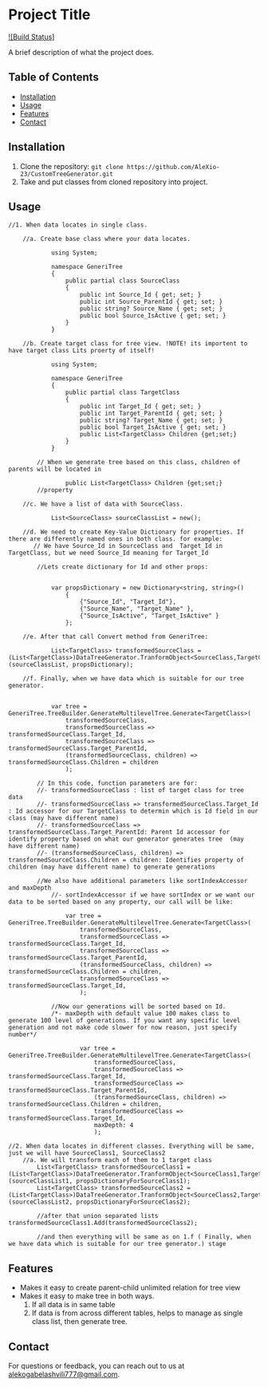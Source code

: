 # Project Title

[![Build Status]](#GeneriTree)

A brief description of what the project does.

## Table of Contents

- [Installation](#installation)
- [Usage](#usage)
- [Features](#features)
- [Contact](#contact)

## Installation

1. Clone the repository: `git clone https://github.com/AleXio-23/CustomTreeGenerator.git`
2. Take and put classes from cloned repository into project.


## Usage

    //1. When data locates in single class.
    
        //a. Create base class where your data locates.
             
                using System; 

                namespace GeneriTree
                {
                    public partial class SourceClass
                    { 
                        public int Source_Id { get; set; } 
                        public int Source_ParentId { get; set; } 
                        public string? Source_Name { get; set; } 
                        public bool Source_IsActive { get; set; } 
                    }
                }
        
        //b. Create target class for tree view. !NOTE! its importent to have target class Lits proerty of itself!
            
                using System; 

                namespace GeneriTree
                {
                    public partial class TargetClass
                    { 
                        public int Target_Id { get; set; } 
                        public int Target_ParentId { get; set; } 
                        public string? Target_Name { get; set; } 
                        public bool Target_IsActive { get; set; } 
                        public List<TargetClass> Children {get;set;}
                    }
                } 

            // When we generate tree based on this class, children of parents will be located in 
              
                    public List<TargetClass> Children {get;set;}
            //property

        //c. We have a list of data with SourceClass.
             
                List<SourceClass> sourceClassList = new();

        //d. We need to create Key-Value Dictionary for properties. If there are differently named ones in both class. for example:
           // We have Source_Id in SourceClass and  Target_Id in TargetClass, but we need Source_Id meaning for Target_Id

            //Lets create dictionary for Id and other props:

          
                var propsDictionary = new Dictionary<string, string>()
                    {
                        {"Source_Id", "Target_Id"},
                        {"Source_Name", "Target_Name" },
                        {"Source_IsActive", "Target_IsActive" }
                    };

        //e. After that call Convert method from GeneriTree:
           
                List<TargetClass> transformedSourceClass = (List<TargetClass>)DataTreeGenerator.TranformObject<SourceClass,TargetClass>(sourceClassList, propsDictionary);

        //f. Finally, when we have data which is suitable for our tree generator.

        
                var tree = GeneriTree.TreeBuilder.GenerateMultilevelTree.Generate<TargetClass>(
                    transformedSourceClass,
                    transformedSourceClass => transformedSourceClass.Target_Id,
                    transformedSourceClass => transformedSourceClass.Target_ParentId,
                    (transformedSourceClass, children) => transformedSourceClass.Children = children
                    );

            // In this code, function parameters are for:
            //- transformedSourceClass : list of target class for tree data
            //- transformedSourceClass => transformedSourceClass.Target_Id : Id accessor for our TargetClass to determin which is Id field in our class (may have different name)
            //- transformedSourceClass => transformedSourceClass.Target_ParentId: Parent Id accessor for identify property based on what our generator generates tree  (may have different name)
            //- (transformedSourceClass, children) => transformedSourceClass.Children = children: Identifies property of children (may have different name) to generate generations

            //We also have additional parameters like sortIndexAccessor and maxDepth
                //- sortIndexAccessor if we have sortIndex or we want our data to be sorted based on any property, our call will be like:
               
                    var tree = GeneriTree.TreeBuilder.GenerateMultilevelTree.Generate<TargetClass>(
                        transformedSourceClass,
                        transformedSourceClass => transformedSourceClass.Target_Id,
                        transformedSourceClass => transformedSourceClass.Target_ParentId,
                        (transformedSourceClass, children) => transformedSourceClass.Children = children,
                        transformedSourceClass => transformedSourceClass.Target_Id,
                        );
              
                //Now our generations will be sorted based on Id.
                /*- maxDepth with default value 100 makes class to generate 100 level of generations. If you want any specific level generation and not make code slower for now reason, just specify number*/
                    
                        var tree = GeneriTree.TreeBuilder.GenerateMultilevelTree.Generate<TargetClass>(
                            transformedSourceClass,
                            transformedSourceClass => transformedSourceClass.Target_Id,
                            transformedSourceClass => transformedSourceClass.Target_ParentId,
                            (transformedSourceClass, children) => transformedSourceClass.Children = children,
                            transformedSourceClass => transformedSourceClass.Target_Id,
                            maxDepth: 4
                            );
                    
    //2. When data locates in different classes. Everything will be same, just we will have SourceClass1, SourceClass2
        //a. We will transform each of them to 1 target class
            List<TargetClass> transformedSourceClass1 = (List<TargetClass>)DataTreeGenerator.TranformObject<SourceClass1,TargetClass>(sourceClassList1, propsDictionaryForSourceClass1);
            List<TargetClass> transformedSourceClass2 = (List<TargetClass>)DataTreeGenerator.TranformObject<SourceClass2,TargetClass>(sourceClassList2, propsDictionaryForSourceClass2);

            //after that union separated lists transformedSourceClass1.Add(transformedSourceClass2);

            //and then everything will be same as on 1.f ( Finally, when we have data which is suitable for our tree generator.) stage


## Features

- Makes it easy to create parent-child unlimited relation for tree view
- Makes it easy to make tree in both ways.
    1. If all data is in same table
    2. If data is from across different tables, helps to manage as single class list, then generate tree.

 

## Contact

For questions or feedback, you can reach out to us at [alekogabelashvili777@gmail.com](mailto:email@alekogabelashvili777@gmail.com).